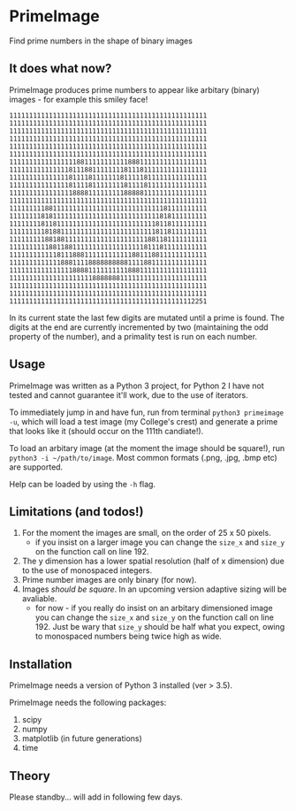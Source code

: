 # PrimeImage
Find prime numbers in the shape of binary images

## It does what now?
PrimeImage produces prime numbers to appear like arbitary (binary) images - for example this smiley face!
```
11111111111111111111111111111111111111111111111111
11111111111111111111111111111111111111111111111111
11111111111111111111111111111111111111111111111111
11111111111111111111111111111111111111111111111111
11111111111111111111111111111111111111111111111111
11111111111111111111111111111111111111111111111111
11111111111111111881111111111188811111111111111111
11111111111111181118811111111811181111111111111111
11111111111111181111811111118111118111111111111111
11111111111111181111811111111811118111111111111111
11111111111111118888111111111888881111111111111111
11111111111111111111111111111111111111111111111111
11111111188111111111111111111111111111181111111111
11111111818111111111111111111111111111818111111111
11111111811811111111111111111111111118118111111111
11111111181881111111111111111111111118118111111111
11111111188188111111111111111111111881181111111111
11111111118811881111111111111111118111811111111111
11111111111181118881111111111118811188111111111111
11111111111118881111888888888811118811111111111111
11111111111111118888111111111188811111111111111111
11111111111111111111188888881111111111111111111111
11111111111111111111111111111111111111111111111111
11111111111111111111111111111111111111111111111111
11111111111111111111111111111111111111111111112251
```

In its current state the last few digits are mutated until a prime is found.
The digits at the end are currently incremented by two (maintaining the odd property of the number),
and a primality test is run on each number.


## Usage
PrimeImage was written as a Python 3 project, 
for Python 2 I have not tested and cannot guarantee it'll work, due to the use of iterators.

To immediately jump in and have fun, run from terminal `python3 primeimage -u`, which will load a test image
(my College's crest) and generate a prime that looks like it (should occur on the 111th candiate!).

To load an arbitary image (at the moment the image should be square!), run `python3 -i ~/path/to/image`.
Most common formats (.png, .jpg, .bmp etc) are supported.

Help can be loaded by using the `-h` flag.


## Limitations (and todos!)
1. For the moment the images are small, on the order of 25 x 50 pixels.
   + if you insist on a larger image you can change the `size_x` and `size_y` on the function call on line 192. 
1. The y dimension has a lower spatial resolution (half of x dimension) due to the use of monospaced integers.
1. Prime number images are only binary (for now).
1. Images *should be square*. In an upcoming version adaptive sizing will be avaliable.
   + for now - if you really do insist on an arbitary
      dimensioned image you can change the `size_x` and `size_y` on the function call on line 192. 
      Just be wary that `size_y` should be half what you expect, owing to monospaced numbers being twice high as wide.


## Installation
PrimeImage needs a version of Python 3 installed (ver > 3.5).

PrimeImage needs the following packages:

1. scipy
1. numpy
1. matplotlib (in future generations)
1. time

## Theory
Please standby... will add in following few days.
